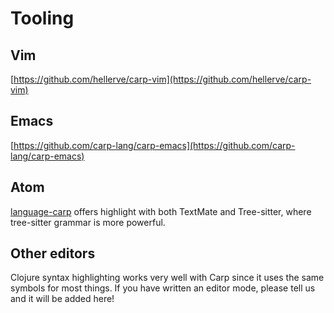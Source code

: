 # Tooling

## Vim
[https://github.com/hellerve/carp-vim](https://github.com/hellerve/carp-vim)

## Emacs
[https://github.com/carp-lang/carp-emacs](https://github.com/carp-lang/carp-emacs)

## Atom
[language-carp](https://atom.io/packages/language-carp) offers highlight with both TextMate and Tree-sitter, where tree-sitter grammar is more powerful.

## Other editors
Clojure syntax highlighting works very well with Carp since it uses the same symbols for most things.
If you have written an editor mode, please tell us and it will be added here!

